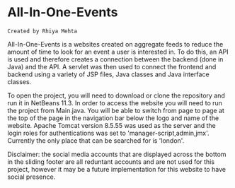 # All-In-One-Events
    Created by Rhiya Mehta

All-In-One-Events is a websites created on aggregate feeds to reduce the amount of time to look for an event a user is interested in. To do this, an API is used and therefore creates a connection between the backend (done in Java) and the API. A servlet was then used to connect the frontend and backend using a variety of JSP files, Java classes and Java interface classes.

To open the project, you will need to download or clone the repository and run it in NetBeans 11.3. In order to access the website you will need to run the project from Main.java. You will be able to switch from page to page at the top of the page in the navigation bar below the logo and name of the website. Apache Tomcat version 8.5.55 was used as the server and the login roles for authentications was set to 'manager-script,admin,jmx'. Currently the only place that can be searched for is 'london'.

Disclaimer: the social media accounts that are displayed across the bottom in the sliding footer are all reduntant accounts and are not used for this project, however it may be a future implementation for this website to have social presence.
